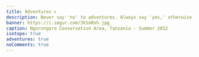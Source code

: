 ```yaml
---
title: Adventures ✈️
description: Never say 'no' to adventures. Always say 'yes,' otherwise, you'll lead a very dull life.
banner: https://i.imgur.com/3k5oRoh.jpg
caption: Ngorongoro Conservation Area, Tanzania - Summer 2012
isotope: true
adventures: true
noComments: true
---
```

